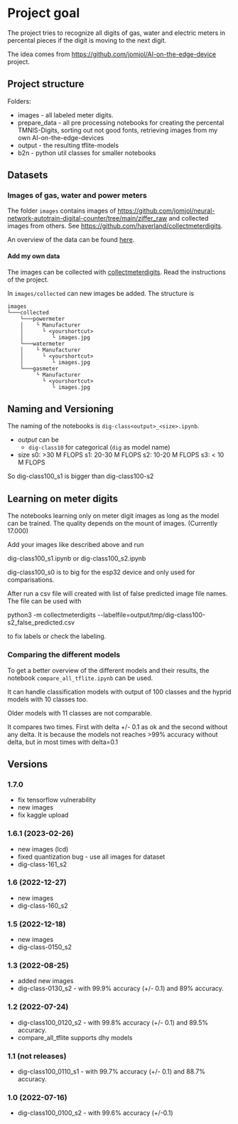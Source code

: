 # Project goal

The project tries to recognize all digits of gas, water and electric meters in percental pieces if the digit is moving to the next digit.

The idea comes from <https://github.com/jomjol/AI-on-the-edge-device> project.

## Project structure

Folders:

* images - all labeled meter digits.
* prepare_data - all pre processing notebooks for creating the percental TMNIS-Digits, sorting out not good fonts, retrieving images from my own AI-on-the-edge-devices
* output - the resulting tflite-models
* b2n - python util classes for smaller notebooks

## Datasets

### Images of gas, water and power meters

The folder `images` contains images of <https://github.com/jomjol/neural-network-autotrain-digital-counter/tree/main/ziffer_raw> and collected images from others. See <https://github.com/haverland/collectmeterdigits>.

An overview of the data can be found [here](https://github.com/haverland/Tenth-of-step-of-a-meter-digit/index.html).

#### Add my own data

The images can be collected with [collectmeterdigits](https://github.com/haverland/collectmeterdigits). Read the instructions of the project.

In `images/collected` can new images be added. The structure is

```
images
└───collected
    └───powermeter
    │    └ Manufacturer
    │      └ <yourshortcut>
    │         └ images.jpg
    └───watermeter
    │    └ Manufacturer
    │      └ <yourshortcut>
    │         └ images.jpg
    └───gasmeter
         └ Manufacturer
           └ <yourshortcut>
              └ images.jpg
```

## Naming and Versioning

The naming of the notebooks is `dig-class<output>_<size>.ipynb`.

* *output* can be
  * `dig-class10` for categorical (`dig` as model name)
* size 
  s0: >30 M FLOPS
  s1: 20-30 M FLOPS
  s2: 10-20 M FLOPS
  s3: < 10 M FLOPS

So dig-class100_s1 is bigger than dig-class100-s2
  
## Learning on meter digits

The notebooks learning only on meter digit images as long as the model can be trained. The quality depends on the mount of images. (Currently 17.000)

Add your images like described above and run 

dig-class100_s1.ipynb or
dig-class100_s2.ipynb

dig-class100_s0 is to big for the esp32 device and only used for comparisations.

After run a csv file will created with list of false predicted image file names. The file can be used with

   python3 -m collectmeterdigits --labelfile=output/tmp/dig-class100-s2_false_predicted.csv

to fix labels or check the labeling.


### Comparing the different models

To get a better overview of the different models and their results, the notebook `compare_all_tflite.ipynb` can be used.

It can handle classification models with output of 100 classes and the hyprid models with 10 classes too.

Older models with 11 classes are not comparable.


It compares two times. First with delta +/- 0.1 as ok and the second without any delta. It is because the models not reaches >99% accuracy without delta, 
but in most times with delta=0.1

## Versions

### 1.7.0

* fix tensorflow vulnerability
* new images 
* fix kaggle upload

### 1.6.1 (2023-02-26)
* new images (lcd)
* fixed quantization bug - use all images for dataset
* dig-class-161_s2

### 1.6 (2022-12-27)
* new images
* dig-class-160_s2

### 1.5 (2022-12-18)
* new images
* dig-class-0150_s2

### 1.3 (2022-08-25)
* added new images
* dig-class-0130_s2 - with 99.9% accuracy (+/- 0.1) and 89% accuracy.

### 1.2 (2022-07-24)

* dig-class100_0120_s2 - with 99.8% accuracy (+/- 0.1) and 89.5% accuracy.
* compare_all_tflite supports dhy models

### 1.1 (not releases)

* dig-class100_0110_s1 - with 99.7% accuracy (+/- 0.1) and 88.7% accuracy.

### 1.0 (2022-07-16)

* dig-class100_0100_s2 - with 99.6% accuracy (+/-0.1)
